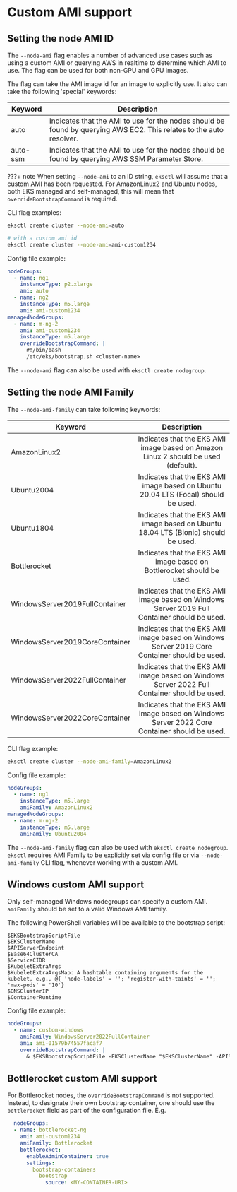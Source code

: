 # Custom AMI support

## Setting the node AMI ID

The `--node-ami` flag enables a number of advanced use cases such as using a custom AMI or querying AWS in realtime to determine which AMI to use.
The flag can be used for both non-GPU and GPU images.

The flag can take the AMI image id for an image to explicitly use. It also can take the following 'special' keywords:

| Keyword   | Description                                                                                                         |
| --------- | ------------------------------------------------------------------------------------------------------------------- |
| auto      | Indicates that the AMI to use for the nodes should be found by querying AWS EC2. This relates to the auto resolver. |
| auto-ssm  | Indicates that the AMI to use for the nodes should be found by querying AWS SSM Parameter Store.                    |


???+ note
    When setting `--node-ami` to an ID string, `eksctl` will assume that a custom AMI has been requested.
    For AmazonLinux2 and Ubuntu nodes, both EKS managed and self-managed, this will mean that `overrideBootstrapCommand` is required.

CLI flag examples:
```sh
eksctl create cluster --node-ami=auto

# with a custom ami id
eksctl create cluster --node-ami=ami-custom1234
```

Config file example:
```yaml
nodeGroups:
  - name: ng1
    instanceType: p2.xlarge
    ami: auto
  - name: ng2
    instanceType: m5.large
    ami: ami-custom1234
managedNodeGroups:
  - name: m-ng-2
    ami: ami-custom1234
    instanceType: m5.large
    overrideBootstrapCommand: |
      #!/bin/bash
      /etc/eks/bootstrap.sh <cluster-name>
```

The `--node-ami` flag can also be used with `eksctl create nodegroup`.

## Setting the node AMI Family

The `--node-ami-family` can take following keywords:

| Keyword                        |                                          Description                                         |
|--------------------------------|:--------------------------------------------------------------------------------------------:|
| AmazonLinux2                   | Indicates that the EKS AMI image based on Amazon Linux 2 should be used (default).           |
| Ubuntu2004                     | Indicates that the EKS AMI image based on Ubuntu 20.04 LTS (Focal) should be used.           |
| Ubuntu1804                     | Indicates that the EKS AMI image based on Ubuntu 18.04 LTS (Bionic) should be used.          |
| Bottlerocket                   | Indicates that the EKS AMI image based on Bottlerocket should be used.                       |
| WindowsServer2019FullContainer | Indicates that the EKS AMI image based on Windows Server 2019 Full Container should be used. |
| WindowsServer2019CoreContainer | Indicates that the EKS AMI image based on Windows Server 2019 Core Container should be used. |
| WindowsServer2022FullContainer | Indicates that the EKS AMI image based on Windows Server 2022 Full Container should be used. |
| WindowsServer2022CoreContainer | Indicates that the EKS AMI image based on Windows Server 2022 Core Container should be used. |

CLI flag example:
```sh
eksctl create cluster --node-ami-family=AmazonLinux2
```

Config file example:
```yaml
nodeGroups:
  - name: ng1
    instanceType: m5.large
    amiFamily: AmazonLinux2
managedNodeGroups:
  - name: m-ng-2
    instanceType: m5.large
    amiFamily: Ubuntu2004
```

The `--node-ami-family` flag can also be used with `eksctl create nodegroup`. `eksctl` requires AMI Family to be explicitly set via config file or via `--node-ami-family` CLI flag, whenever working with a custom AMI.

## Windows custom AMI support
Only self-managed Windows nodegroups can specify a custom AMI. `amiFamily` should be set to a valid Windows AMI family.

The following PowerShell variables will be available to the bootstrap script:

```
$EKSBootstrapScriptFile
$EKSClusterName
$APIServerEndpoint
$Base64ClusterCA
$ServiceCIDR
$KubeletExtraArgs
$KubeletExtraArgsMap: A hashtable containing arguments for the kubelet, e.g., @{ 'node-labels' = ''; 'register-with-taints' = ''; 'max-pods' = '10'}
$DNSClusterIP
$ContainerRuntime
```

Config file example:
```yaml
nodeGroups:
  - name: custom-windows
    amiFamily: WindowsServer2022FullContainer
    ami: ami-01579b74557facaf7
    overrideBootstrapCommand: |
      & $EKSBootstrapScriptFile -EKSClusterName "$EKSClusterName" -APIServerEndpoint "$APIServerEndpoint" -Base64ClusterCA "$Base64ClusterCA" -ContainerRuntime "containerd" -KubeletExtraArgs "$KubeletExtraArgs" 3>&1 4>&1 5>&1 6>&1
```

## Bottlerocket custom AMI support

For Bottlerocket nodes, the `overrideBootstrapCommand` is not supported. Instead, to designate their own bootstrap container, one should use the `bottlerocket` field as part of the configuration file. E.g.

```yaml
  nodeGroups:
  - name: bottlerocket-ng
    ami: ami-custom1234
    amiFamily: Bottlerocket
    bottlerocket:
      enableAdminContainer: true
      settings:
        bootstrap-containers
          bootstrap
            source: <MY-CONTAINER-URI>
```
